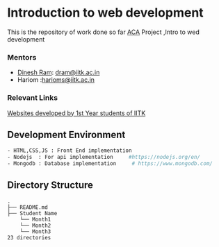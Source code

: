 # Introduction to web development 
This is the repository of work done so far [ACA](https://www.facebook.com/aca.cse.iitk/) Project ,Intro to wed development

### Mentors
- [Dinesh Ram](https://github.com/dinesh-cpu): dram@iitk.ac.in 
- Hariom :harioms@iitk.ac.in

### Relevant Links
[Websites developed by 1st Year students of IITK](https://docs.google.com/spreadsheets/d/1LHgJQZQaUL_1WsSH0Go8X7WrJ14_GmgY6tVUwnC4ras/edit#gid=0)

## Development Environment

```bash
- HTML,CSS,JS : Front End implementation    
- Nodejs  : For api implementation     #https://nodejs.org/en/
- Mongodb : Database implementation    	# https://www.mongodb.com/
```
## Directory Structure
```
.
├── README.md
├── Student Name
    └── Month1
    └── Month2
    └── Month3
23 directories
```
